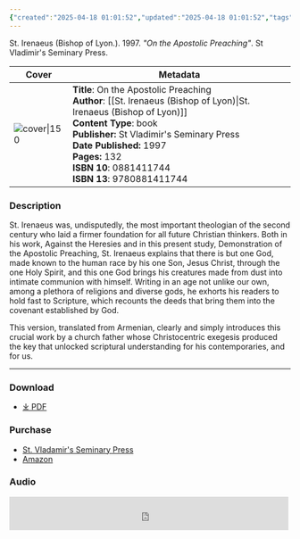 ```yaml
---
{"created":"2025-04-18 01:01:52","updated":"2025-04-18 01:01:52","tags":["resource/book"],"dg-publish":true,"dg-hide":true,"permalink":"/01-library/on-the-apostolic-preaching-saint-irenaeus/","hide":true,"dgPassFrontmatter":true,"noteIcon":""}
---
```


St. Irenaeus (Bishop of Lyon.). 1997. *"On the Apostolic Preaching"*. St Vladimir's Seminary Press.

| Cover                                                                                                                       | Metadata                                                                  
| --------------------------------------------------------------------------------------------------------------------------- |  --- |
| ![cover\|150](http://books.google.com/books/content?id=c69z7MKHaYMC&printsec=frontcover&img=1&zoom=1&edge=curl&source=gbs_api) | **Title**: On the Apostolic Preaching<br>**Author**: [[St. Irenaeus (Bishop of Lyon)\|St. Irenaeus (Bishop of Lyon)]]<br>**Content Type**: book<br>**Publisher:** St Vladimir's Seminary Press<br>**Date Published:** 1997<br>**Pages:** 132<br>**ISBN 10**: 0881411744 <br>**ISBN 13**: 9780881411744

### Description
St. Irenaeus was, undisputedly, the most important theologian of the second century who laid a firmer foundation for all future Christian thinkers. Both in his work, Against the Heresies and in this present study, Demonstration of the Apostolic Preaching, St. Irenaeus explains that there is but one God, made known to the human race by his one Son, Jesus Christ, through the one Holy Spirit, and this one God brings his creatures made from dust into intimate communion with himself. Writing in an age not unlike our own, among a plethora of religions and diverse gods, he exhorts his readers to hold fast to Scripture, which recounts the deeds that bring them into the covenant established by God.

This version, translated from Armenian, clearly and simply introduces this crucial work by a church father whose Christocentric exegesis produced the key that unlocked scriptural understanding for his contemporaries, and for us.

---

### Download
- [⤓ PDF](https://mega.nz/file/KIxyCCTb#ghpWDodsVYQBK3lWC69hw_K0MaKprMNWJbVZZseDzVI)

### Purchase
- [St. Vladamir's Seminary Press](https://svspress.com/on-the-apostolic-preaching-st-irenaeus-of-lyons/)
- [Amazon](https://amzn.to/4irjyIW)

### Audio
<iframe src="https://archive.org/embed/demonstration_apostolic_preaching_2110_librivox" width="500" height="60" frameborder="0" webkitallowfullscreen="true" mozallowfullscreen="true" allowfullscreen></iframe>

